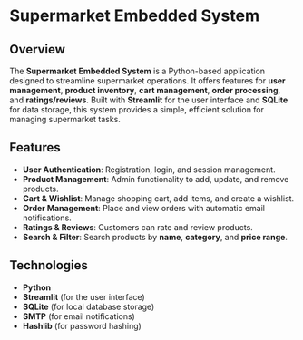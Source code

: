 # **Supermarket Embedded System**

## **Overview**
The **Supermarket Embedded System** is a Python-based application designed to streamline supermarket operations. It offers features for **user management**, **product inventory**, **cart management**, **order processing**, and **ratings/reviews**. Built with **Streamlit** for the user interface and **SQLite** for data storage, this system provides a simple, efficient solution for managing supermarket tasks.

## **Features**
- **User Authentication**: Registration, login, and session management.
- **Product Management**: Admin functionality to add, update, and remove products.
- **Cart & Wishlist**: Manage shopping cart, add items, and create a wishlist.
- **Order Management**: Place and view orders with automatic email notifications.
- **Ratings & Reviews**: Customers can rate and review products.
- **Search & Filter**: Search products by **name**, **category**, and **price range**.

## **Technologies**
- **Python**
- **Streamlit** (for the user interface)
- **SQLite** (for local database storage)
- **SMTP** (for email notifications)
- **Hashlib** (for password hashing)
